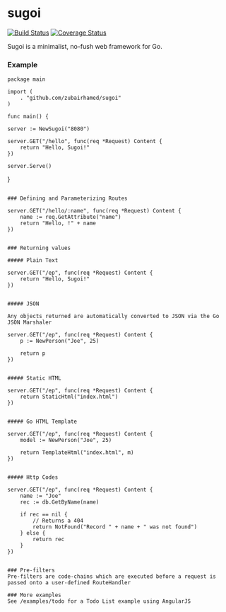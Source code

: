 # sugoi
[![Build Status](https://drone.io/github.com/zubairhamed/sugoi/status.png)](https://drone.io/github.com/zubairhamed/sugoi/latest)
[![Coverage Status](https://coveralls.io/repos/zubairhamed/sugoi/badge.svg?branch=master)](https://coveralls.io/r/zubairhamed/sugoi?branch=master)

Sugoi is a minimalist, no-fush web framework for Go.

### Example
```
package main

import (
	. "github.com/zubairhamed/sugoi"
)

func main() {
```	
	server := NewSugoi("8080")
	
	server.GET("/hello", func(req *Request) Content {
		return "Hello, Sugoi!"
	})
	
	server.Serve()
}
```

### Defining and Parameterizing Routes
```
	server.GET("/hello/:name", func(req *Request) Content {
		name := req.GetAttribute("name")
		return "Hello, !" + name
	})

```

### Returning values

##### Plain Text
```
	server.GET("/ep", func(req *Request) Content {
		return "Hello, Sugoi!"
	})

```

##### JSON

Any objects returned are automatically converted to JSON via the Go JSON Marshaler

``` 
	server.GET("/ep", func(req *Request) Content {
		p := NewPerson("Joe", 25)
		
		return p
	})

```

##### Static HTML
```
	server.GET("/ep", func(req *Request) Content {
		return StaticHtml("index.html")
	})
```

##### Go HTML Template
```
	server.GET("/ep", func(req *Request) Content {
		model := NewPerson("Joe", 25)
	
		return TemplateHtml("index.html", m)
	})
```

##### Http Codes
```
	server.GET("/ep", func(req *Request) Content {
		name := "Joe"
		rec := db.GetByName(name)
		
		if rec == nil {
			// Returns a 404
			return NotFound("Record " + name + " was not found") 	
		} else {
			return rec
		}
	})
```

### Pre-filters
Pre-filters are code-chains which are executed before a request is passed onto a user-defined RouteHandler

### More examples
See /examples/todo for a Todo List example using AngularJS






